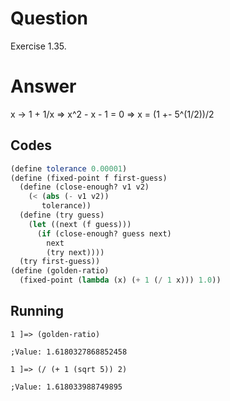# Question
Exercise 1.35.

# Answer
x -> 1 + 1/x => x^2 - x - 1 = 0 => x = (1 +- 5^(1/2))/2
## Codes
```scheme
(define tolerance 0.00001)
(define (fixed-point f first-guess)
  (define (close-enough? v1 v2)
    (< (abs (- v1 v2))
       tolerance))
  (define (try guess)
    (let ((next (f guess)))
      (if (close-enough? guess next)
        next
        (try next))))
  (try first-guess))
(define (golden-ratio)
  (fixed-point (lambda (x) (+ 1 (/ 1 x))) 1.0))
```
## Running
```
1 ]=> (golden-ratio)

;Value: 1.6180327868852458

1 ]=> (/ (+ 1 (sqrt 5)) 2)

;Value: 1.618033988749895
```

